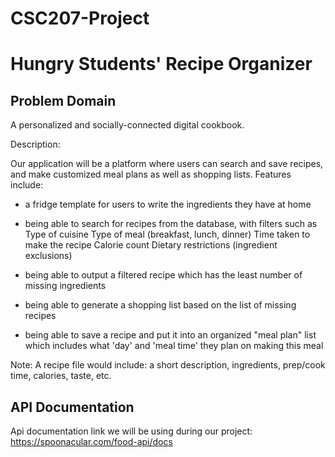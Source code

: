 # CSC207-Project

# Hungry Students' Recipe Organizer

## Problem Domain

A personalized and socially-connected digital cookbook.

Description:

Our application will be a platform where users can search and save recipes, and make
customized meal plans as well as shopping lists. Features include:

- a fridge template for users to write the ingredients they have at home

- being able to search for recipes from the database, with filters such as 
  Type of cuisine
  Type of meal (breakfast, lunch, dinner)
  Time taken to make the recipe
  Calorie count
  Dietary restrictions (ingredient exclusions)

- being able to output a filtered recipe which has the least number of missing ingredients

- being able to generate a shopping list based on the list of missing recipes

- being able to save a recipe and put it into an organized "meal plan" list 
which includes what 'day' and 'meal time' they plan on making this meal

Note: A recipe file would include: a short description, ingredients, prep/cook time, calories, taste, etc.

## API Documentation
  
Api documentation link we will be using during our project:
https://spoonacular.com/food-api/docs


